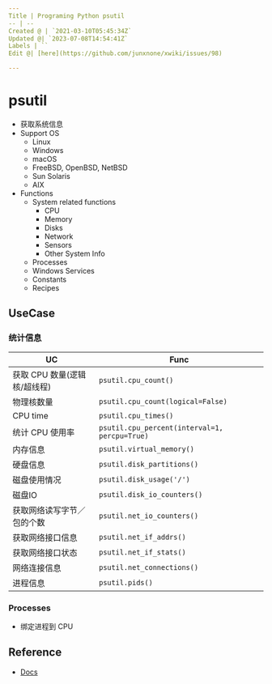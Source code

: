 ```yaml
---
Title | Programing Python psutil
-- | --
Created @ | `2021-03-10T05:45:34Z`
Updated @| `2023-07-08T14:54:41Z`
Labels | ``
Edit @| [here](https://github.com/junxnone/xwiki/issues/98)

---
```

# psutil
-  获取系统信息
- Support OS
  - Linux
  - Windows
  - macOS
  - FreeBSD, OpenBSD, NetBSD
  - Sun Solaris
  - AIX
- Functions
  - System related functions
    - CPU
    - Memory
    - Disks
    - Network
    - Sensors
    - Other System Info
  - Processes
  - Windows Services
  - Constants
  - Recipes




## UseCase

### 统计信息

UC | Func
-- | --
获取 CPU 数量(逻辑核/超线程) | `psutil.cpu_count()`
物理核数量 | `psutil.cpu_count(logical=False)`
CPU time | `psutil.cpu_times()`
统计 CPU 使用率| `psutil.cpu_percent(interval=1, percpu=True)`
内存信息 | `psutil.virtual_memory()`
硬盘信息 |`psutil.disk_partitions()`
磁盘使用情况 | `psutil.disk_usage('/')`
磁盘IO | `psutil.disk_io_counters()`
获取网络读写字节／包的个数 | `psutil.net_io_counters()`
获取网络接口信息 | `psutil.net_if_addrs()`
获取网络接口状态 | `psutil.net_if_stats()`
网络连接信息 | `psutil.net_connections()`
进程信息 | `psutil.pids()`

### Processes
- 绑定进程到 CPU 


## Reference
- [Docs](https://psutil.readthedocs.io/en/latest/)

